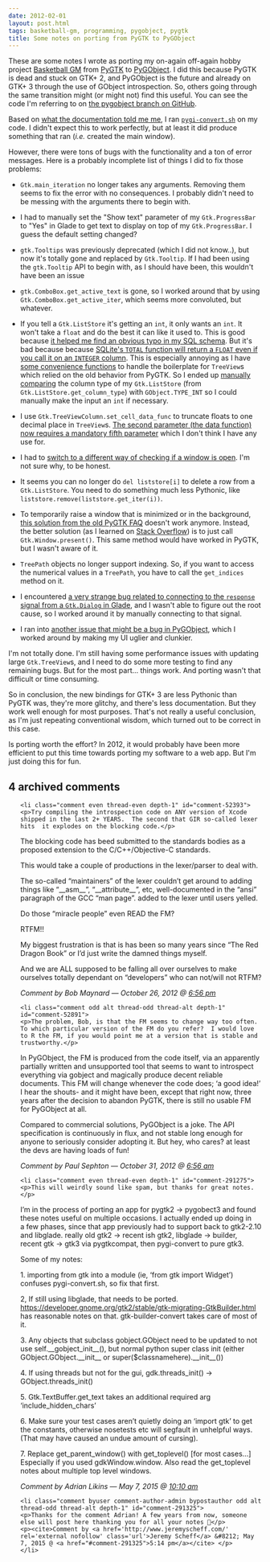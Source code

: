 ```yaml
---
date: 2012-02-01
layout: post.html
tags: basketball-gm, programming, pygobject, pygtk
title: Some notes on porting from PyGTK to PyGObject
---
```


<p>These are some notes I wrote as porting my on-again off-again hobby project <a href="https://github.com/jdscheff/basketball-gm/">Basketball GM</a> from <a href="http://www.pygtk.org/">PyGTK</a> to <a href="https://live.gnome.org/PyGObject">PyGObject</a>. I did this because PyGTK is dead and stuck on GTK+ 2, and PyGObject is the future and already on GTK+ 3 through the use of GObject introspection. So, others going through the same transition might (or might not) find this useful. You can see the code I'm referring to on <a href="https://github.com/jdscheff/basketball-gm/tree/pygobject">the pygobject branch on GitHub</a>.</p>

<!--more-->

<p>Based on <a href="https://live.gnome.org/PyGObject/IntrospectionPorting#Porting_from_PyGTK_2_to_PyGI_GTK_3">what the documentation told me me</a>, I ran <code><a href="http://git.gnome.org/browse/pygobject/tree/pygi-convert.sh">pygi-convert.sh</a></code> on my code. I didn't expect this to work perfectly, but at least it did produce something that ran (<i>i.e.</i> created the main window).</p>

<p>However, there were tons of bugs with the functionality and a ton of error messages. Here is a probably incomplete list of things I did to fix those problems:</p>

<ul>
<li><p><code>Gtk.main_iteration</code> no longer takes any arguments. Removing them seems to fix the error with no consequences. I probably didn't need to be messing with the arguments there to begin with.</p></li>
<li><p>I had to manually set the "Show text" parameter of my <code>Gtk.ProgressBar</code> to "Yes" in Glade to get text to display on top of my <code>Gtk.ProgressBar</code>. I guess the default setting changed?</p></li>
<li><p><code>gtk.Tooltips</code> was previously deprecated (which I did not know..), but now it's totally gone and replaced by <code>Gtk.Tooltip</code>. If I had been using the <code>gtk.Tooltip</code> API to begin with, as I should have been, this wouldn't have been an issue</p></li>
<li><p><code>gtk.ComboBox.get_active_text</code> is gone, so I worked around that by using <code>Gtk.ComboBox.get_active_iter</code>, which seems more convoluted, but whatever.</p></li>
<li><p>If you tell a <code>Gtk.ListStore</code> it's getting an <code>int</code>, it only wants an <code>int</code>. It won't take a <code>float</code> and do the best it can like it used to. This is good because <a href="https://github.com/jdscheff/basketball-gm/commit/40c30a4a8f3cf9fe363fc8a53d02fb863a2c80a6">it helped me find an obvious typo in my SQL schema</a>. But it's bad because because <a href="http://www.sqlite.org/lang_aggfunc.html">SQLite's <code>TOTAL</code> function will return a <code>FLOAT</code> even if you call it on an <code>INTEGER</code> column</a>. This is especially annoying as I have <a href="https://github.com/jdscheff/basketball-gm/blob/pygobject/bbgm/common.py">some convenience functions</a> to handle the boilerplate for <code>TreeView</code>s which relied on the old behavior from PyGTK. So I ended up <a href="https://github.com/jdscheff/basketball-gm/commit/3fdfebd1b2e8738106d264da8220abfa78de9372">manually comparing</a> the column type of my <code>Gtk.ListStore</code> (from <code>Gtk.ListStore.get_column_type</code>) with <code>GObject.TYPE_INT</code> so I could manually make the input an <code>int</code> if necessary.</p></li>
<li><p>I use <code>Gtk.TreeViewColumn.set_cell_data_func</code> to truncate floats to one decimal place in <code>TreeView</code>s. <a href="https://github.com/jdscheff/basketball-gm/commit/7394ac554fba264ea81967089cfad2b5accbde96">The second parameter (the data function) now requires a mandatory fifth parameter</a> which I don't think I have any use for.</p></li>
<li><p>I had to <a href="https://github.com/jdscheff/basketball-gm/commit/c5fff4f510f1bf891fde21a28f5cf97d03cdb90d">switch to a different way of checking if a window is open</a>. I'm not sure why, to be honest.</p></li>
<li><p>It seems you can no longer do <code>del liststore[i]</code> to delete a row from a <code>Gtk.ListStore</code>. You need to do something much less Pythonic, like <code>liststore.remove(liststore.get_iter(i))</code>.</p></li>
<li><p>To temporarily raise a window that is minimized or in the background, <a href="http://faq.pygtk.org/index.py?req=all#10.25">this solution from the old PyGTK FAQ</a> doesn't work anymore. Instead, the better solution (as I learned on <a href="http://stackoverflow.com/questions/9054462/how-do-i-raise-a-window-that-is-minimized-or-covered-with-pygobject">Stack Overflow</a>) is to just call <code>Gtk.Window.present()</code>. This same method would have worked in PyGTK, but I wasn't aware of it.</p></li>
<li><p><code>TreePath</code> objects no longer support indexing. So, if you want to access the numerical values in a <code>TreePath</code>, you have to call the <code>get_indices</code> method on it.</p></li>
<li><p>I encountered <a href="http://stackoverflow.com/questions/9058987/dialog-breaks-when-using-gtkbuilder-to-automatically-connect-signals-but-works">a very strange bug related to connecting to the <code>response</code> signal from a <code>Gtk.Dialog</code> in Glade</a>, and I wasn't able to figure out the root cause, so I worked around it by manually connecting to that signal.</p></li>
<li><p>I ran into <a href="http://stackoverflow.com/questions/9051163/formatting-a-spinbuttons-display-in-pygobject-gtk3">another issue that might be a bug in PyGObject</a>, which I worked around by making my UI uglier and clunkier.</p></li>
</ul>

<p>I'm not totally done. I'm still having some performance issues with updating large <code>Gtk.TreeView</code>s, and I need to do some more testing to find any remaining bugs. But for the most part... things work. And porting wasn't that difficult or time consuming.</p>

<p>So in conclusion, the new bindings for GTK+ 3 are less Pythonic than PyGTK was, they're more glitchy, and there's less documentation. But they work well enough for most purposes. That's not really a useful conclusion, as I'm just repeating conventional wisdom, which turned out to be correct in this case.</p>

<p>Is porting worth the effort? In 2012, it would probably have been more efficient to put this time towards porting my software to a web app. But I'm just doing this for fun.</p>

<h2 id="comments">4 archived comments</h2>

<ol id="commentlist">

    <li class="comment even thread-even depth-1" id="comment-52393">
    <p>Try compiling the introspection code on ANY version of Xcode shipped in the last 2+ YEARS.  The second that GIR so-called lexer hits  it explodes on the blocking code.</p>
<p>The blocking code has beed submitted to the standards bodies as a proposed extension to the C/C++/Objective-C standards.</p>
<p>This would take a couple of productions in the lexer/parser to deal with.</p>
<p>The so-called &#8220;maintainers&#8221; of the lexer couldn&#8217;t get around to adding things like &#8220;__asm__&#8221;, &#8220;__attribute__&#8221;, etc, well-documented in the &#8220;ansi&#8221; paragraph of the GCC &#8220;man page&#8221;. added to the lexer until users yelled.</p>
<p>Do those &#8220;miracle people&#8221; even READ the FM?</p>
<p>RTFM!!</p>
<p>My biggest frustration is that is has been so many years since &#8220;The Red Dragon Book&#8221; or I&#8217;d just write the damned things myself.</p>
<p>And we are ALL supposed to be falling all over ourselves to make ourselves totally dependant on &#8220;developers&#8221; who can not/will not RTFM?</p>
    <p><cite>Comment by Bob Maynard &#8212; October 26, 2012 @ <a href="#comment-52393">6:56 pm</a></cite> </p>
    </li>

    <li class="comment odd alt thread-odd thread-alt depth-1" id="comment-52891">
    <p>The problem, Bob, is that the FM seems to change way too often.  To which particular version of the FM do you refer?  I would love to R the FM, if you would point me at a version that is stable and trustworthy.</p>
<p>In PyGObject, the FM is produced from the code itself, via an apparently partially written and unsupported tool that seems to want to introspect everything via gobject and magically produce decent reliable documents.  This FM will change whenever the code does; &#8216;a good idea!&#8217; I hear the shouts- and it might have been, except that right now, three years after the decision to abandon PyGTK, there is still no usable FM for PyGObject at all.</p>
<p>Compared to commercial solutions, PyGObject is a joke.  The API specification is continuously in flux, and not stable long enough for anyone to seriously consider adopting it.  But hey, who cares?  at least the devs are having loads of fun!</p>
    <p><cite>Comment by Paul Sephton &#8212; October 31, 2012 @ <a href="#comment-52891">6:56 am</a></cite> </p>
    </li>

    <li class="comment even thread-even depth-1" id="comment-291275">
    <p>This will weirdly sound like spam, but thanks for great notes.</p>
<p>I&#8217;m in the process of porting an app for pygtk2 -&gt; pygobect3 and found<br />
these notes useful on multiple occasions. I actually ended up doing in<br />
a few phases, since that app previously had to support back to gtk2-2.10<br />
and libglade. really old gtk2 -&gt; recent ish gtk2, libglade -&gt; builder,<br />
recent gtk -&gt; gtk3 via pygtkcompat, then pygi-convert to pure gtk3. </p>
<p>Some of my notes:</p>
<p>1. importing from gtk into a module (ie, &#8216;from gtk import Widget&#8217;) confuses pygi-convert.sh, so fix that first.</p>
<p>2, If still using libglade, that needs to be ported. <a href="https://developer.gnome.org/gtk2/stable/gtk-migrating-GtkBuilder.html" rel="nofollow">https://developer.gnome.org/gtk2/stable/gtk-migrating-GtkBuilder.html</a> has reasonable notes on that. gtk-builder-convert takes care of most of it.</p>
<p>3. Any objects that subclass gobject.GObject need to be updated to not use self.__gobject_init__(), but normal python super class init (either GObject.GObject.__init__ or super($classnamehere).__init__())</p>
<p>4. If using threads but not for the gui, gdk.threads_init() -&gt; GObject.threads_init()</p>
<p>5. Gtk.TextBuffer.get_text takes an additional required arg &#8216;include_hidden_chars&#8217;</p>
<p>6. Make sure your test cases aren&#8217;t quietly doing an &#8216;import gtk&#8217; to get the constants, otherwise nosetests etc will segfault in unhelpful ways. (That may have caused an undue amount of cursing).</p>
<p>7. Replace get_parent_window() with get_toplevel() [for most cases&#8230;] Especially if you used gdkWindow.window. Also read the get_toplevel notes about multiple top level windows.</p>
    <p><cite>Comment by Adrian Likins &#8212; May 7, 2015 @ <a href="#comment-291275">10:10 am</a></cite> </p>
    </li>

    <li class="comment byuser comment-author-admin bypostauthor odd alt thread-odd thread-alt depth-1" id="comment-291325">
    <p>Thanks for the comment Adrian! A few years from now, someone else will post here thanking you for all your notes 🙂</p>
    <p><cite>Comment by <a href='http://www.jeremyscheff.com/' rel='external nofollow' class='url'>Jeremy Scheff</a> &#8212; May 7, 2015 @ <a href="#comment-291325">5:14 pm</a></cite> </p>
    </li>


</ol>